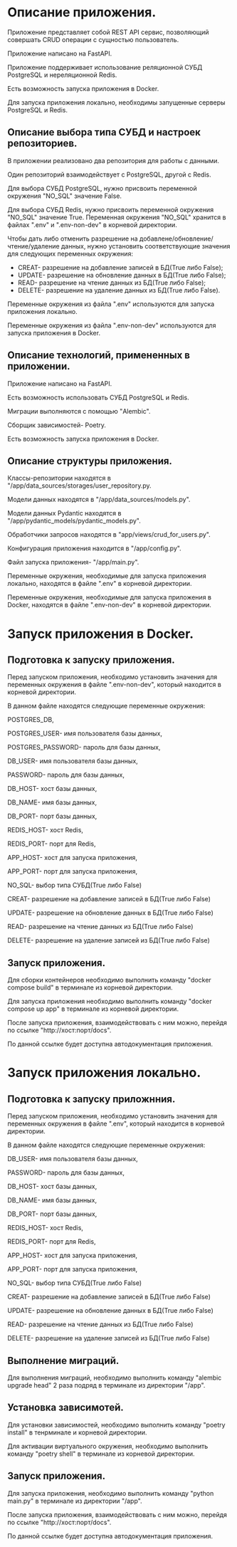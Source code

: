 # Описание приложения.
Приложение представляет собой REST API сервис, позволяющий совершать CRUD операции с сущностью пользователь.

Приложение написано на FastAPI.

Приложение поддерживает использование реляционной СУБД PostgreSQL и нереляционной Redis.

Есть возможность запуска приложения в Docker.

Для запуска приложения локально, необходимы запущенные серверы PostgreSQL и Redis.
## Описание выбора типа СУБД и настроек репозиториев.
В приложении реализовано два репозитория для работы с данными.

Один репозиторий взаимодействует с PostgreSQL, другой с Redis.

Для выбора СУБД PostgreSQL, нужно присвоить переменной окружения "NO_SQL" значение False.

Для выбора СУБД Redis, нужно присвоить переменной окружения "NO_SQL" значение True.
Переменная окружения "NO_SQL" хранится в файлах ".env" и ".env-non-dev" в корневой директории.

Чтобы дать либо отменить разрешение на добавлене/обновление/чтение/удаление данных,
нужно установить соответствующие значения для следующих переменных окружения:
  - CREAT- разрешение на добавление записей в БД(True либо False);
  - UPDATE- разрешение на обновление данных в БД(True либо False);
  - READ- разрешение на чтение данных из БД(True либо False);
  - DELETE- разрешение на удаление данных из БД(True либо False).

Переменные окружения из файла ".env" используются для запуска приложения локально.

Переменные окружения из файла ".env-non-dev" используются для запуска приложения в Docker.
## Описание технологий, примененных в приложении.
Приложение написано на FastAPI.

Есть возможность использовать СУБД PostgreSQL и Redis.

Миграции выполняются с помощью "Alembic".

Сборщик зависимостей- Poetry.

Есть возможность запуска приложения в Docker.
## Описание структуры приложения.
Классы-репозитории находятся в "/app/data_sources/storages/user_repository.py.

Модели данных находятся в "/app/data_sources/models.py".

Модели данных Pydantic находятся в "/app/pydantic_models/pydantic_models.py".

Обработчики запросов находятся в "app/views/crud_for_users.py".

Конфигурация приложения находится в "/app/config.py".

Файл запуска приложения- "/app/main.py".

Переменные окружения, необходимые для запуска приложения локально, находятся в файле ".env" в корневой директории.

Переменные окружения, необходимые для запуска приложения в Docker, находятся в файле ".env-non-dev" в корневой директории.
# Запуск приложения в Docker.
## Подготовка к запуску приложения.
Перед запуском приложения, необходимо установить значения для переменных окружения в файле ".env-non-dev",
который находится в корневой директории.

В данном файле находятся следующие переменные окружения:

POSTGRES_DB,

POSTGRES_USER- имя пользователя базы данных,

POSTGRES_PASSWORD- пароль для базы данных,

DB_USER- имя пользователя базы данных,

PASSWORD- пароль для базы данных,

DB_HOST- хост базы данных,

DB_NAME- имя базы данных,

DB_PORT- порт базы данных,

REDIS_HOST- хост Redis,

REDIS_PORT- порт для Redis,

APP_HOST- хост для запуска приложения,

APP_PORT- порт для запуска приложения,

NO_SQL- выбор типа СУБД(True либо False)

CREAT- разрешение на добавление записей в БД(True либо False)

UPDATE- разрешение на обновление данных в БД(True либо False)

READ- разрешение на чтение данных из БД(True либо False)

DELETE- разрешение на удаление записей из БД(True либо False)
## Запуск приложения.
Для сборки контейнеров необходимо выполнить команду "docker compose build" в терминале из корневой директории.

Для запуска приложения необходимо выполнить команду "docker compose up app" в терминале из корневой директории.

После запуска приложения, взаимодействовать с ним можно, перейдя по ссылке "http://хост:порт/docs".

По данной ссылке будет доступна автодокументация приложения.
# Запуск приложения локально.
## Подготовка к запуску приложнния.
Перед запуском приложения, необходимо установить значения для переменных окружения в файле ".env",
который находится в корневой директории.

В данном файле находятся следующие переменные окружения:

DB_USER- имя пользователя базы данных,

PASSWORD- пароль для базы данных,

DB_HOST- хост базы данных,

DB_NAME- имя базы данных,

DB_PORT- порт базы данных,

REDIS_HOST- хост Redis,

REDIS_PORT- порт для Redis,

APP_HOST- хост для запуска приложения,

APP_PORT- порт для запуска приложения,

NO_SQL- выбор типа СУБД(True либо False)

CREAT- разрешение на добавление записей в БД(True либо False)

UPDATE- разрешение на обновление данных в БД(True либо False)

READ- разрешение на чтение данных из БД(True либо False)

DELETE- разрешение на удаление записей из БД(True либо False)
## Выполнение миграций.

Для выполнения миграций, необходимо выполнить команду "alembic upgrade head" 2 раза подряд в терминале из
директории "/app".
## Установка зависимотей.
Для установки зависимостей, необходимо выполнить команду "poetry install" в тенрминале и корневой директории.

Для активации виртуального окружения, необходимо выполнить команду "poetry shell" в терминале из корневой директории.
## Запуск приложения.

Для запуска приложения, необходимо выполнить команду "python main.py" в терминале из директории "/app".

После запуска приложения, взаимодействовать с ним можно, перейдя по ссылке "http://хост:порт/docs".

По данной ссылке будет доступна автодокументация приложения.




